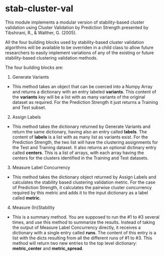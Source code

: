 stab-cluster-val
================

This module implements a modular version of stability-based cluster validation using Cluster Validation by Prediction Strength presented by Tibshirani, R., & Walther, G. (2005). 

All the four building blocks used by stability-based cluster validation algorithms will be available to be overriden in a child class to allow future researchers to easily implement variations of any of the existing or future stability-based clustering validation methods.

The four building blocks are:

1. Generate Variants
  * This method  takes an object that can be coerced into a Numpy Array and returns a dictionary with an entry labeled **variants**. This content of the **variants** key will be a list with as many variants of the original dataset as required. For the Prediction Strength it just returns a Training and Test subset.
2. Assign Labels
  * This method takes the dictionary returned by Generate Variants and return the same dictionary, having also an entry called **labels**. The content of **labels** is a list with as many list as variants exist. For the Prediction Strength, the two list will have the clustering assignments for the Test and Training dataset. It also returns an optional dictinary entry called **centers**. This is a list of arrays, with each array having the centers for the clusters identified in the Training and Test datasets.
3. Measure Label Concurrency
  * This method takes the dictionary object returned by Assign Labels and calculates the stability based clustering validation metric. For the case of Prediction Strength, it calculates the pairwise cluster concurrency required by this metric and adds it to the input dictionary as a label called **metric**. 
4. Measure (In)Stability
  * This is a summary method. You are supposed to run the #1 to #3 several times, and use this method to summarize the results. Instead of taking the output of Measure Label Concurrency directly, it receives a dictionary with a single entry called **runs**. The content of this entry is a list with the dicts resulting from all the different runs of #1 to #3. This method will return two new entries to the top level dictionary: **metric_center** and **metric_spread**. 
